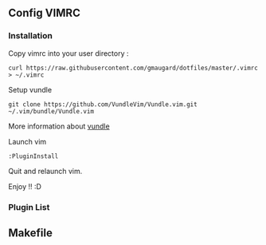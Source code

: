 Config VIMRC
-------------

### Installation

Copy vimrc into your user directory : 
```
curl https://raw.githubusercontent.com/gmaugard/dotfiles/master/.vimrc > ~/.vimrc
```


Setup vundle
```
git clone https://github.com/VundleVim/Vundle.vim.git ~/.vim/bundle/Vundle.vim
```

More information about [vundle](https://github.com/VundleVim/Vundle.vim)


Launch vim 
```
:PluginInstall
```

Quit and relaunch vim.

Enjoy !! :D


### Plugin List

Makefile
-------------

